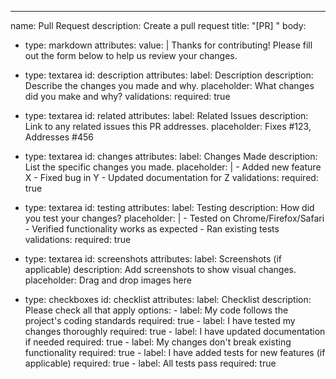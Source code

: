 ---
name: Pull Request
description: Create a pull request
title: "[PR] "
body:
- type: markdown
  attributes:
    value: |
      Thanks for contributing! Please fill out the form below to help us review your changes.

- type: textarea
  id: description
  attributes:
    label: Description
    description: Describe the changes you made and why.
    placeholder: What changes did you make and why?
  validations:
    required: true

- type: textarea
  id: related
  attributes:
    label: Related Issues
    description: Link to any related issues this PR addresses.
    placeholder: Fixes #123, Addresses #456

- type: textarea
  id: changes
  attributes:
    label: Changes Made
    description: List the specific changes you made.
    placeholder: |
      - Added new feature X
      - Fixed bug in Y
      - Updated documentation for Z
  validations:
    required: true

- type: textarea
  id: testing
  attributes:
    label: Testing
    description: How did you test your changes?
    placeholder: |
      - Tested on Chrome/Firefox/Safari
      - Verified functionality works as expected
      - Ran existing tests
  validations:
    required: true

- type: textarea
  id: screenshots
  attributes:
    label: Screenshots (if applicable)
    description: Add screenshots to show visual changes.
    placeholder: Drag and drop images here

- type: checkboxes
  id: checklist
  attributes:
    label: Checklist
    description: Please check all that apply
    options:
      - label: My code follows the project's coding standards
        required: true
      - label: I have tested my changes thoroughly
        required: true
      - label: I have updated documentation if needed
        required: true
      - label: My changes don't break existing functionality
        required: true
      - label: I have added tests for new features (if applicable)
        required: true
      - label: All tests pass
        required: true